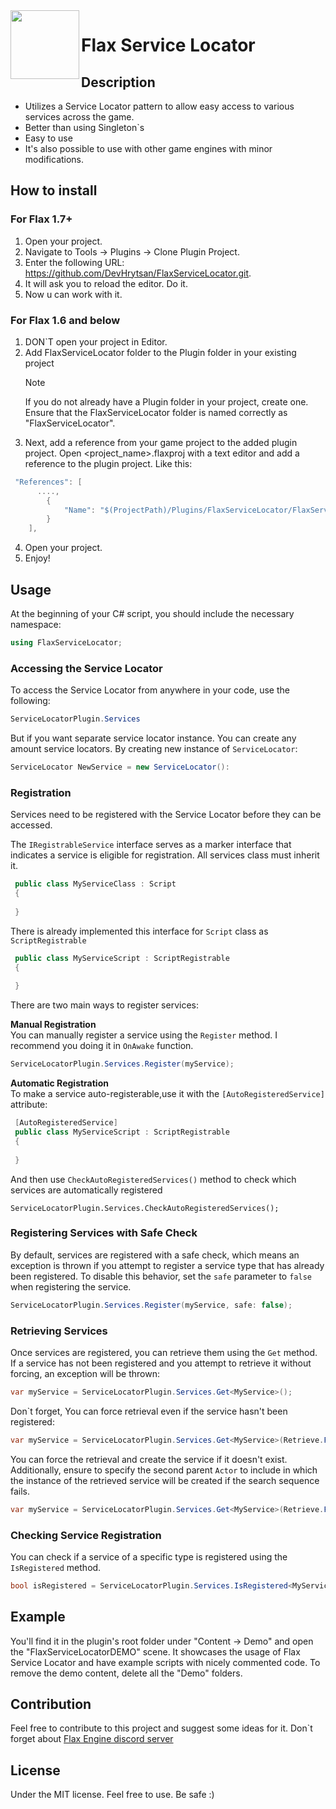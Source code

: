 <img align="left" src="https://github.com/DevHrytsan/FlaxServiceLocator/Icon/fsl_icon.png" width="110px"/>
<h1>Flax Service Locator</h1>

## Description
- Utilizes a Service Locator pattern to allow easy access to various services across the game.
- Better than using Singleton`s
- Easy to use
- It's also possible to use with other game engines with minor modifications.
  
## How to install
### For Flax 1.7+ 
1. Open your project.
2. Navigate to Tools -> Plugins -> Clone Plugin Project.
3. Enter the following URL: https://github.com/DevHrytsan/FlaxServiceLocator.git.
4. It will ask you to reload the editor. Do it.
5. Now u can work with it.
   
### For Flax 1.6 and below
1. DON`T open your project in Editor.
2. Add FlaxServiceLocator folder to the Plugin folder in your existing project
   > [!NOTE]
   > If you do not already have a Plugin folder in your project, create one.
   > Ensure that the FlaxServiceLocator folder is named correctly as "FlaxServiceLocator".
3. Next, add a reference from your game project to the added plugin project. Open <project_name>.flaxproj with a text editor and add a reference to the plugin project.
Like this:
``` csharp
 "References": [
      ....,
        {
            "Name": "$(ProjectPath)/Plugins/FlaxServiceLocator/FlaxServiceLocator.flaxproj"
        }
    ],
```
4. Open your project.
5. Enjoy!
   
## Usage
At the beginning of your C# script, you should include the necessary namespace:
```csharp
using FlaxServiceLocator;
```

### Accessing the Service Locator
To access the Service Locator from anywhere in your code, use the following:
```csharp
ServiceLocatorPlugin.Services
```
But if you want separate service locator instance. You can create any amount service locators. By creating new instance of `ServiceLocator`:
``` csharp
ServiceLocator NewService = new ServiceLocator():
```

### Registration
Services need to be registered with the Service Locator before they can be accessed. 

The `IRegistrableService` interface serves as a marker interface that indicates a service is eligible for registration.
All services class must inherit it.
``` csharp
 public class MyServiceClass : Script
 {
   
 }
```
There is already implemented this interface for `Script` class as `ScriptRegistrable` 
``` csharp
 public class MyServiceScript : ScriptRegistrable
 {
   
 }
```
There are two main ways to register services:

**Manual Registration** <br />
You can manually register a service using the `Register` method. I recommend you doing it in `OnAwake` function.

``` csharp
ServiceLocatorPlugin.Services.Register(myService);
```

**Automatic Registration** <br />
To make a service auto-registerable,use it with the `[AutoRegisteredService]` attribute:

``` csharp
 [AutoRegisteredService]
 public class MyServiceScript : ScriptRegistrable
 {
   
 }
```
And then use `CheckAutoRegisteredServices()` method to check which services are automatically registered 
```
ServiceLocatorPlugin.Services.CheckAutoRegisteredServices();
```

### Registering Services with Safe Check
By default, services are registered with a safe check, which means an exception is thrown if you attempt to register a service type that has already been registered. To disable this behavior, set the `safe` parameter to `false` when registering the service.
``` csharp
ServiceLocatorPlugin.Services.Register(myService, safe: false);
```

### Retrieving Services
Once services are registered, you can retrieve them using the `Get` method. <br />
If a service has not been registered and you attempt to retrieve it without forcing, an exception will be thrown:
``` csharp
var myService = ServiceLocatorPlugin.Services.Get<MyService>();
```
Don`t forget, You can force retrieval even if the service hasn't been registered:
``` csharp
var myService = ServiceLocatorPlugin.Services.Get<MyService>(Retrieve.Find);
```

You can force the retrieval and create the service if it doesn't exist. Additionally, ensure to specify the second parent `Actor` to include in which the instance of the retrieved service will be created if the search sequence fails.

``` csharp
var myService = ServiceLocatorPlugin.Services.Get<MyService>(Retrieve.FindOrCreate, myServiceActorParent);
```
### Checking Service Registration
You can check if a service of a specific type is registered using the `IsRegistered` method.

``` csharp
bool isRegistered = ServiceLocatorPlugin.Services.IsRegistered<MyService>();
```

## Example 
You'll find it in the plugin's root folder under "Content -> Demo" and open the "FlaxServiceLocatorDEMO" scene. It showcases the usage of Flax Service Locator and have example scripts with nicely commented code. To remove the demo content, delete all the "Demo" folders.

## Contribution
Feel free to contribute to this project and suggest some ideas for it. Don`t forget about [Flax Engine discord server](https://discord.com/invite/yFBCmY9)
## License
Under the MIT license. Feel free to use. Be safe :)


